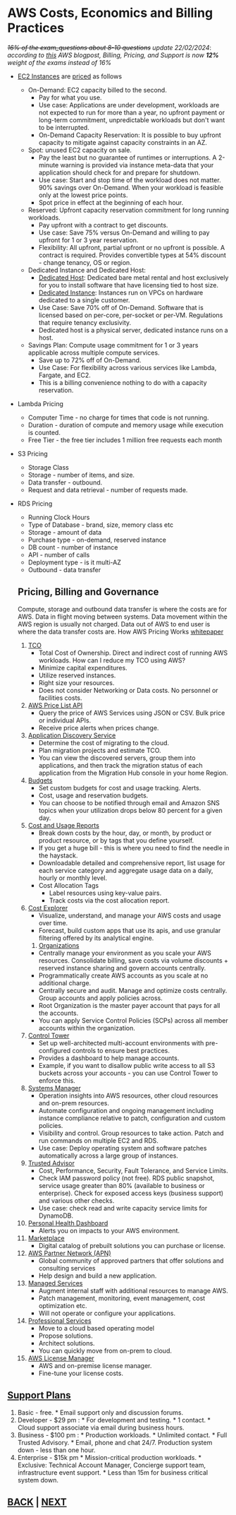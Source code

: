 # AWS Costs, Economics and Billing Practices

~~_16% of the exam_questions about 8-10 questions_~~
*update 22/02/2024*: _according to [this](https://aws.amazon.com/blogs/training-and-certification/coming-soon-updates-to-aws-certified-cloud-practitioner-exam/) AWS blogpost, Billing, Pricing, and Support is now **12%** weight of the exams instead of 16%_

* [EC2 Instances](https://docs.aws.amazon.com/AWSEC2/latest/UserGuide/instance-purchasing-options.html) are [priced](https://aws.amazon.com/ec2/pricing/) as follows
    * On-Demand: EC2 capacity billed to the second.
        * Pay for what you use.
        * Use case: Applications are under development, workloads are not expected to run for more than a year, no upfront payment or long-term commitment, unpredictable workloads but don't want to be interrupted.
        * On-Demand Capacity Reservation: It is possible to buy upfront capacity to mitigate against capacity constraints in an AZ.
    * Spot: unused EC2 capacity on sale.
        * Pay the least but no guarantee of runtimes or interruptions. A 2-minute warning is provided via instance meta-data that your application should check for and prepare for shutdown.
        * Use case: Start and stop time of the workload does not matter. 90% savings over On-Demand. When your workload is feasible only at the lowest price points. 
        * Spot price in effect at the beginning of each hour.
    * Reserved: Upfront capacity reservation commitment for long running workloads.
        * Pay upfront with a contract to get discounts.
        * Use case: Save 75% versus On-Demand and willing to pay upfront for 1 or 3 year reservation. 
        * Flexibility: All upfront, partial upfront or no upfront is possible. A contract is required. Provides convertible types at 54% discount - change tenancy, OS or region.
    * Dedicated Instance and Dedicated Host: 
        * [Dedicated Host](https://docs.aws.amazon.com/AWSEC2/latest/UserGuide/dedicated-hosts-overview.html): Dedicated bare metal rental and host exclusively for you to install software that have licensing tied to host size.
        * [Dedicated Instance](https://docs.aws.amazon.com/AWSEC2/latest/UserGuide/dedicated-instance.html): Instances run on VPCs on hardware dedicated to a single customer.
        * Use Case: Save 70% off of On-Demand. Software that is licensed based on per-core, per-socket or per-VM. Regulations that require tenancy exclusivity.
        * Dedicated host is a physical server, dedicated instance runs on a host.
    * Savings Plan: Compute usage commitment for 1 or 3 years applicable across multiple compute services.
        * Save up to 72% off of On-Demand.
        * Use Case: For flexibility across various services like Lambda, Fargate, and EC2.
        * This is a billing convenience nothing to do with a capacity reservation.
* Lambda Pricing
    * Computer Time - no charge for times that code is not running.
    * Duration - duration of compute and memory usage while execution is counted.
    * Free Tier - the free tier includes 1 million free requests each month
* S3 Pricing
    * Storage Class
    * Storage - number of items, and size.
    * Data transfer - outbound.
    * Request and data retrieval - number of requests made.
* RDS Pricing
    * Running Clock Hours
    * Type of Database - brand, size, memory class etc
    * Storage - amount of data
    * Purchase type - on-demand, reserved instance
    * DB count - number of instance
    * API - number of calls
    * Deployment type - is it multi-AZ
    * Outbound - data transfer
   ## Pricing, Billing and Governance
    Compute, storage and outbound data transfer is where the costs are for AWS. Data in flight moving between systems. Data movement within the AWS region is usually not charged. Data out of AWS to end user is where the data transfer costs are.
    How AWS Pricing Works [whitepaper](https://docs.aws.amazon.com/pdfs/whitepapers/latest/how-aws-pricing-works/how-aws-pricing-works.pdf)

    1. [TCO](https://docs.aws.amazon.com/whitepapers/latest/how-aws-pricing-works/aws-pricingtco-tools.html) 
        * Total Cost of Ownership. Direct and indirect cost of running AWS workloads. How can I reduce my TCO using AWS?
        * Minimize capital expenditures.
        * Utilize reserved instances.
        * Right size your resources.
        * Does not consider Networking or Data costs. No personnel or facilities costs.
    1. [AWS Price List API](https://docs.aws.amazon.com/awsaccountbilling/latest/aboutv2/price-changes.html)
        * Query the price of AWS Services using JSON or CSV. Bulk price or individual APIs.
        * Receive price alerts when prices change.
    1. [Application Discovery Service](https://docs.aws.amazon.com/application-discovery/latest/userguide/what-is-appdiscovery.html)
        * Determine the cost of migrating to the cloud.
        * Plan migration projects and estimate TCO.
        * You can view the discovered servers, group them into applications, and then track the migration status of each application from the Migration Hub console in your home Region.
    1. [Budgets](https://docs.aws.amazon.com/cost-management/latest/userguide/budgets-managing-costs.html)
        * Set custom budgets for cost and usage tracking. Alerts.
        * Cost, usage and reservation budgets.
        * You can choose to be notified through email and Amazon SNS topics when your utilization drops below 80 percent for a given day.
    1. [Cost and Usage Reports](https://docs.aws.amazon.com/cur/latest/userguide/what-is-cur.html)
        * Break down costs by the hour, day, or month, by product or product resource, or by tags that you define yourself.
        * If you get a huge bill - this is where you need to find the needle in the haystack.
        * Downloadable detailed and comprehensive report, list usage for each service category and aggregate usage data on a daily, hourly or monthly level.
        * Cost Allocation Tags
            * Label resources using key-value pairs.
            * Track costs via the cost allocation report.
    1. [Cost Explorer](https://aws.amazon.com/aws-cost-management/aws-cost-explorer/)
        * Visualize, understand, and manage your AWS costs and usage over time.
        * Forecast, build custom apps that use its apis, and use granular filtering offered by its analytical engine.
       1. [Organizations](https://aws.amazon.com/organizations/)
        * Centrally manage your environment as you scale your AWS resources. Consolidate billing, save costs via volume discounts + reserved instance sharing and govern accounts centrally.
        * Programmatically create AWS accounts as you scale at no additional charge.
        * Centrally secure and audit. Manage and optimize costs centrally. Group accounts and apply policies across.
        * Root Organization is the master payer account that pays for all the accounts. 
        * You can apply Service Control Policies (SCPs) across all member accounts within the organization.
    1. [Control Tower](https://aws.amazon.com/controltower/)
        * Set up well-architected multi-account environments with pre-configured controls to ensure best practices.
        * Provides a dashboard to help manage accounts.
        * Example, if you want to disallow public write access to all S3 buckets across your accounts - you can use Control Tower to enforce this.
    1. [Systems Manager](https://aws.amazon.com/systems-manager/)
        * Operation insights into AWS resources, other cloud resources and on-prem resources.
        * Automate configuration and ongoing management including instance compliance relative to patch, configuration and custom policies.
        * Visibility and control. Group resources to take action. Patch and run commands on multiple EC2 and RDS.
        * Use case: Deploy operating system and software patches automatically across a large group of instances. 
    1. [Trusted Advisor](https://aws.amazon.com/premiumsupport/technology/trusted-advisor/)
        * Cost, Performance, Security, Fault Tolerance, and Service Limits.
        * Check IAM password policy (not free). RDS public snapshot, service usage greater than 80% (available to business or enterprise). Check for exposed access keys (business support) and various other checks.
        * Use case: check read and write capacity service limits for DynamoDB.
    1. [Personal Health Dashboard](https://aws.amazon.com/premiumsupport/technology/aws-health-dashboard/)
        * Alerts you on impacts to your AWS environment.
    1. [Marketplace](https://aws.amazon.com/marketplace)
        * Digital catalog of prebuilt solutions you can purchase or license.
    1. [AWS Partner Network (APN)](https://aws.amazon.com/partners/)
        * Global community of approved partners that offer solutions and consulting services
        * Help design and build a new application.
    1. [Managed Services](https://aws.amazon.com/managed-services/)
        * Augment internal staff with additional resources to manage AWS.
        * Patch management, monitoring, event management, cost optimization etc.
        * Will not operate or configure your applications.
    1. [Professional Services](https://aws.amazon.com/professional-services/)
        * Move to a cloud based operating model
        * Propose solutions.
        * Architect solutions.
        * You can quickly move from on-prem to cloud.
    1. [AWS License Manager](https://aws.amazon.com/license-manager/)
        * AWS and on-premise license manager.
        * Fine-tune your license costs.
 

 ## [Support Plans](https://aws.amazon.com/premiumsupport/plans/)
 
   1. Basic - free. 
    * Email support only and discussion forums.
   1. Developer - $29 pm : 
    * For development and testing. 
    * 1 contact. 
    * Cloud support associate via email during business hours.
   1. Business - $100 pm : 
    * Production workloads. 
    * Unlimited contact.
    * Full Trusted Advisory. 
    * Email, phone and chat 24/7. Production system down - less than one hour.
   1. Enterprise - $15k pm
    * Mission-critical production workloads. 
    * Exclusive: Technical Account Manager, Concierge support team, infrastructure event support. 
    * Less than 15m for business critical system down.

 ##  [BACK](./03-AWS_Security_Best_Practices.md)  |  [NEXT](./README.md)
